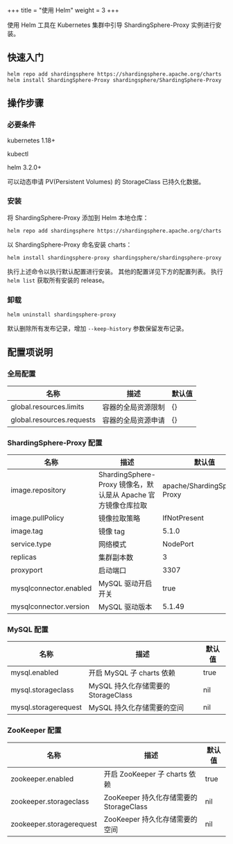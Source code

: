 +++
title = "使用 Helm"
weight = 3
+++

使用 Helm 工具在 Kubernetes 集群中引导 ShardingSphere-Proxy 实例进行安装。

## 快速入门

```shell
helm repo add shardingsphere https://shardingsphere.apache.org/charts
helm install ShardingSphere-Proxy shardingsphere/ShardingSphere-Proxy
```

## 操作步骤

### 必要条件

kubernetes 1.18+

kubectl

helm 3.2.0+

可以动态申请 PV(Persistent Volumes) 的 StorageClass 已持久化数据。

### 安装

将 ShardingSphere-Proxy 添加到 Helm 本地仓库：

```shell
helm repo add shardingsphere https://shardingsphere.apache.org/charts
```

以 ShardingSphere-Proxy 命名安装 charts：

```shell
helm install shardingsphere-proxy shardingsphere/shardingsphere-proxy
```

执行上述命令以执行默认配置进行安装。
其他的配置详见下方的配置列表。
执行 `helm list` 获取所有安装的 release。

### 卸载

```shell
helm uninstall shardingsphere-proxy
```

默认删除所有发布记录，增加 `--keep-history` 参数保留发布记录。

## 配置项说明

### 全局配置

| 名称                       | 描述           | 默认值  |
| ------------------------- | -------------- | ----- |
| global.resources.limits   | 容器的全局资源限制 | {}    |
| global.resources.requests | 容器的全局资源申请 | {}    |

### ShardingSphere-Proxy 配置

| 名称                    | 描述                                                    | 默认值                        |
| ---------------------- | ------------------------------------------------------- | --------------------------- |
| image.repository       | ShardingSphere-Proxy 镜像名，默认是从 Apache 官方镜像仓库拉取 | apache/ShardingSphere-Proxy |
| image.pullPolicy       | 镜像拉取策略                                              | IfNotPresent                |
| image.tag              | 镜像 tag                                                 | 5.1.0                       |
| service.type           | 网络模式                                                  | NodePort                    |
| replicas               | 集群副本数                                                | 3                           |
| proxyport              | 启动端口                                                  | 3307                        |
| mysqlconnector.enabled | MySQL 驱动开启开关                                         | true                        |
| mysqlconnector.version | MySQL 驱动版本                                            | 5.1.49                      |

### MySQL 配置

| 名称                  | 描述                              | 默认值  |
|--------------------- | -------------------------------- | ------ |
| mysql.enabled        | 开启 MySQL 子 charts 依赖          | true   |
| mysql.storageclass   | MySQL 持久化存储需要的 StorageClass | nil    |
| mysql.storagerequest | MySQL 持久化存储需要的空间           | nil    |

### ZooKeeper 配置

| 名称                      | 描述                                  | 默认值  |
|------------------------- | ------------------------------------ | ------ |
| zookeeper.enabled        | 开启 ZooKeeper 子 charts 依赖          | true   |
| zookeeper.storageclass   | ZooKeeper 持久化存储需要的 StorageClass | nil    |
| zookeeper.storagerequest | ZooKeeper 持久化存储需要的空间           | nil    |
